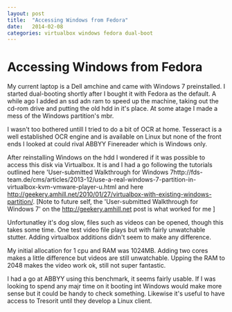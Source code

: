 ```yaml
---
layout: post
title:  "Accessing Windows from Fedora"
date:   2014-02-08 
categories: virtualbox windows fedora dual-boot
---
```



Accessing Windows from Fedora
=======

My current laptop is a Dell amchine and came with Windows 7 preinstalled. I started dual-booting shortly after I bought it with Fedora as the default. A while ago I added an ssd adn ram to speed up the machine, taking out the cd-rom drive and putting the old hdd in it's place. At some atage I made a mess of the Windows partition's mbr.

I wasn't too bothered untill I tried to do a bit of OCR at home. Tesseract is a well established OCR engine and is available on Linux but none of the front ends I looked at could rival ABBYY Finereader which is Windows only.

After reinstalling Windows on the hdd I wondered if it was possible to access this disk via Virtualbox. It is and I had a go following the tutorials outlined here 
'User-submitted Walkthrough for Windows 7http://fds-team.de/cms/articles/2013-12/use-a-real-windows-7-partition-in-virtualbox-kvm-vmware-player-u.html
and here 
http://geekery.amhill.net/2010/01/27/virtualbox-with-existing-windows-partition/. \[Note to future self, the 'User-submitted Walkthrough for Windows 7' on the http://geekery.amhill.net post is what worked for me \] 

Unfortunatley it's dog slow, files such as videos can be opened, though this takes some time. One test video file plays but with fairly unwatchable stutter. Adding virtualbox additions didn't seem to make any difference.

My initial allocation for 1 cpu and RAM was 1024MB. Adding two cores makes a little difference but videos are still unwatchable. Upping the RAM to 2048 makes the video work ok, still not super fantastic.

I had a go at ABBYY using this benchmark, it seems fairly usable. If I was looking to spend any majr time on it booting int Windows would make more sense but it could be handy to check something. Likewise it's useful to have access to Tresorit until they develop a Linux client.
